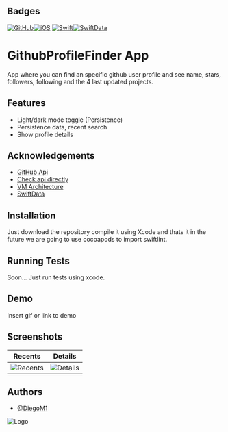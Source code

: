 ## Badges
[![GitHub](https://img.shields.io/badge/GitHub-gray.svg)](https://docs.github.com/en/rest?apiVersion=2022-11-28)[![iOS](https://img.shields.io/badge/iOS-white.svg)](https://developer.apple.com) [![Swift](https://img.shields.io/badge/swift-orange.svg)](https://developer.apple.com/documentation/swift/)[![SwiftData](https://img.shields.io/badge/swiftData-blue.svg)](https://developer.apple.com/xcode/swiftdata/)


# GithubProfileFinder App

App where you can find an specific github user profile and see name, stars, followers, following and the 4 last updated projects.



## Features

- Light/dark mode toggle (Persistence)
- Persistence data, recent search
- Show profile details


## Acknowledgements

 - [GitHub Api](https://docs.github.com/en/rest)
 - [Check api directly](https://api.github.com/users/DiegoM1)
 - [VM Architecture](https://betterprogramming.pub/swiftui-architecture-a-complete-guide-to-mv-pattern-approach-5f411eaaaf9e)
 - [SwiftData](https://developer.apple.com/xcode/swiftdata/)


## Installation

Just download the repository  compile it using Xcode and thats it in the future we are going to use cocoapods to import swiftlint.
## Running Tests

Soon... Just run tests using xcode.


## Demo

Insert gif or link to demo


## Screenshots
| Recents | Details |
|-------------------|----------------|
|![Recents](https://ibb.co/cNnSgPV)|![Details](https://ibb.co/gmshht4)|



## Authors

- [@DiegoM1](https://github.com/DiegoM1)


![Logo](https://ibb.co/vVyXnrV)

